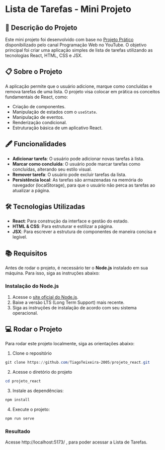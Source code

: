 # Lista de Tarefas - Mini Projeto
## 📜 Descrição do Projeto
Este mini projeto foi desenvolvido com base no [Projeto Prático](https://youtu.be/vcCKywPfQGs?si=CEUnR4nJVaBYWra8) disponibilizado pelo canal Programação Web no YouTube. O objetivo principal foi criar uma aplicação simples de lista de tarefas utilizando as tecnologias React, HTML, CSS e JSX.

## 📋 Sobre o Projeto

A aplicação permite que o usuário adicione, marque como concluídas e remova tarefas de uma lista. O projeto visa colocar em prática os conceitos fundamentais de React, como:

- Criação de componentes.
- Manipulação de estados com o `useState`.
- Manipulação de eventos.
- Renderização condicional.
- Estruturação básica de um aplicativo React.

## 🖋️ Funcionalidades

- **Adicionar tarefa**: O usuário pode adicionar novas tarefas à lista.
- **Marcar como concluída**: O usuário pode marcar tarefas como concluídas, alterando seu estilo visual.
- **Remover tarefa**: O usuário pode excluir tarefas da lista.
- **Persistência local**: As tarefas são armazenadas na memória do navegador (localStorage), para que o usuário não perca as tarefas ao atualizar a página.

## 🛠️ Tecnologias Utilizadas

- **React**: Para construção da interface e gestão do estado.
- **HTML & CSS**: Para estruturar e estilizar a página.
- **JSX**: Para escrever a estrutura de componentes de maneira concisa e legível.

## 📚 Requisitos

Antes de rodar o projeto, é necessário ter o **Node.js** instalado em sua máquina. Para isso, siga as instruções abaixo:

### Instalação do Node.js

1. Acesse o [site oficial do Node.js](https://nodejs.org).
2. Baixe a versão LTS (Long Term Support) mais recente.
3. Siga as instruções de instalação de acordo com seu sistema operacional.

## 💻 Rodar o Projeto

Para rodar este projeto localmente, siga as orientações abaixo:

1. Clone o repositório
 
```powershell
git clone https://github.com/TiagoTeixeira-2005/projeto_react.git 
```
2. Acesse o diretório do projeto

```powershell
cd projeto_react

```

3. Instale as dependências:

```powershell
npm install
```

4. Execute o projeto:

```powershell
npm run serve
```
### Resultado

Acesse http://localhost:5173/ , para poder acessar a Lista de Tarefas.
